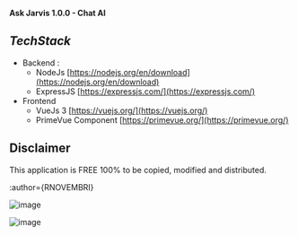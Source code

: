 **Ask Jarvis 1.0.0 - Chat AI**

***TechStack***
-
* Backend :
    -   NodeJs  [https://nodejs.org/en/download](https://nodejs.org/en/download)
    -   ExpressJS  [https://expressjs.com/](https://expressjs.com/)
* Frontend
    -   VueJs 3  [https://vuejs.org/](https://vuejs.org/)
    -   PrimeVue Component  [https://primevue.org/](https://primevue.org/)

Disclaimer
-
This application is FREE 100% to be copied, modified and distributed. 


:author={RNOVEMBRI}

![image](https://github.com/ridhonovembri/imasjid/assets/6411417/3adceab6-b4d3-45f6-a804-3d05682a81f6)

![image](https://github.com/ridhonovembri/imasjid/assets/6411417/bb53d77e-e56b-4ab2-b6a0-da199e8d1e7b)

